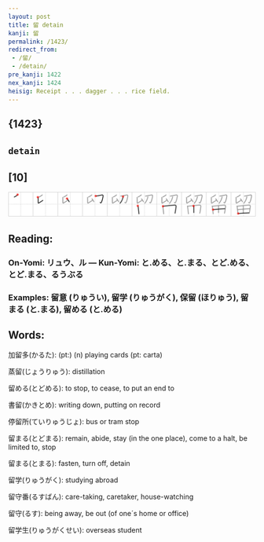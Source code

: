 ```yaml
---
layout: post
title: 留 detain
kanji: 留
permalink: /1423/
redirect_from:
 - /留/
 - /detain/
pre_kanji: 1422
nex_kanji: 1424
heisig: Receipt . . . dagger . . . rice field.
---
```


## {1423}

## `detain`

## [10]

<div class="stroke"><img src="../images/E79599.png" /></div>

## Reading:

### On-Yomi: リュウ、ル &mdash; Kun-Yomi: と.める、と.まる、とど.める、とど.まる、るうぶる

### Examples: 留意 (りゅうい), 留学 (りゅうがく), 保留 (ほりゅう), 留まる (と.まる), 留める (と.める)

## Words:

加留多(かるた): (pt:) (n) playing cards (pt: carta)

蒸留(じょうりゅう): distillation

留める(とどめる): to stop, to cease, to put an end to

書留(かきとめ): writing down, putting on record

停留所(ていりゅうじょ): bus or tram stop

留まる(とどまる): remain, abide, stay (in the one place), come to a halt, be limited to, stop

留まる(とまる): fasten, turn off, detain

留学(りゅうがく): studying abroad

留守番(るすばん): care-taking, caretaker, house-watching

留守(るす): being away, be out (of one´s home or office)

留学生(りゅうがくせい): overseas student
